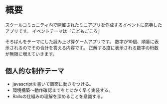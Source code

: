 # 概要
スクールコミュニティ内で開催されたミニアプリを作成するイベントに応募したアプリです。
イベントテーマは「こどもごころ」

そろばんをテーマにした読み上げ算ゲームアプリです。
数字が10個、順番に表示されるのでその合計を答える内容です。
正解する度に表示される数字の桁数が無限に増えていきます。

## 個人的な制作テーマ
- javascriptを書いて画面に動きをつける。
- 環境構築〜動作確認までをとにかく早く実装する。
- Railsの仕組みの理解を深めることを意識する。
